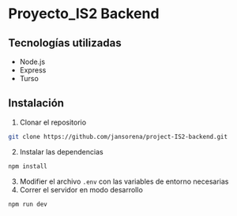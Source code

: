 # Proyecto_IS2 Backend

## Tecnologías utilizadas
- Node.js
- Express
- Turso

## Instalación

1. Clonar el repositorio
```bash
git clone https://github.com/jansorena/project-IS2-backend.git
```
2. Instalar las dependencias
```bash
npm install
```
3. Modifier el archivo `.env` con las variables de entorno necesarias
4. Correr el servidor en modo desarrollo
```bash 
npm run dev
```

